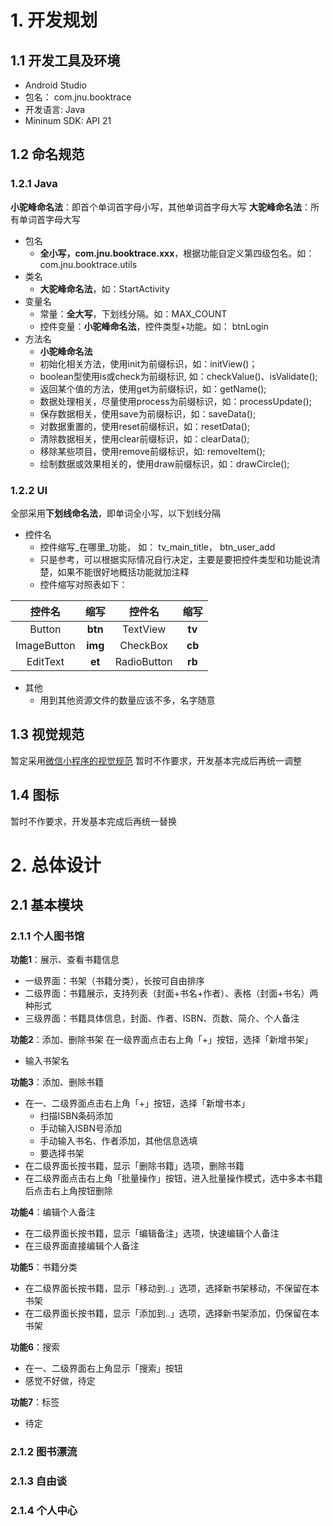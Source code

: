 # 1.  开发规划
## 1.1 开发工具及环境
- Android Studio
- 包名： com.jnu.booktrace
- 开发语言: Java
- Mininum SDK: API 21

## 1.2 命名规范
### 1.2.1 Java
**小驼峰命名法**：即首个单词首字母小写，其他单词首字母大写
**大驼峰命名法**：所有单词首字母大写
- 包名
	- **全小写，com.jnu.booktrace.xxx**，根据功能自定义第四级包名。如：com.jnu.booktrace.utils
- 类名
	- **大驼峰命名法**，如：StartActivity
- 变量名
	- 常量：**全大写**，下划线分隔。如：MAX_COUNT
	- 控件变量：**小驼峰命名法**，控件类型+功能。如： btnLogin
- 方法名
	- **小驼峰命名法**
	-   初始化相关方法，使用init为前缀标识，如：initView()；
	-   boolean型使用is或check为前缀标识, 如：checkValue()、isValidate();
	-   返回某个值的方法，使用get为前缀标识，如：getName();
	-   数据处理相关，尽量使用process为前缀标识，如：processUpdate();
	-   保存数据相关，使用save为前缀标识，如：saveData();
	-   对数据重置的，使用reset前缀标识，如：resetData();
	-   清除数据相关，使用clear前缀标识，如：clearData();
	-   移除某些项目，使用remove前缀标识，如: removeItem();
	-   绘制数据或效果相关的，使用draw前缀标识，如：drawCircle();
### 1.2.2 UI
全部采用**下划线命名法**，即单词全小写，以下划线分隔
- 控件名
	- 控件缩写\_在哪里_功能， 如： tv_main_title， btn_user_add
	- 只是参考，可以根据实际情况自行决定，主要是要把控件类型和功能说清楚，如果不能很好地概括功能就加注释
	- 控件缩写对照表如下：

|   控件名    |  缩写   |   控件名    |  缩写  |
|:-----------:|:-------:|:-----------:|:------:|
|   Button    | **btn** |  TextView   | **tv** |
| ImageButton | **img** |  CheckBox   | **cb** |
|  EditText   | **et**  | RadioButton | **rb** |
- 其他
	- 用到其他资源文件的数量应该不多，名字随意
## 1.3 视觉规范
暂定采用[微信小程序的视觉规范](https://developers.weixin.qq.com/miniprogram/design/#%E8%A7%86%E8%A7%89%E8%A7%84%E8%8C%83)
暂时不作要求，开发基本完成后再统一调整
## 1.4 图标
暂时不作要求，开发基本完成后再统一替换

# 2. 总体设计
## 2.1 基本模块
### 2.1.1 个人图书馆
**功能1**：展示、查看书籍信息
- 一级界面：书架（书籍分类），长按可自由排序
- 二级界面：书籍展示，支持列表（封面+书名+作者）、表格（封面+书名）两种形式
- 三级界面：书籍具体信息，封面、作者、ISBN、页数、简介、个人备注

**功能2**：添加、删除书架
在一级界面点击右上角「+」按钮，选择「新增书架」
- 输入书架名

**功能3**：添加、删除书籍
- 在一、二级界面点击右上角「+」按钮，选择「新增书本」
	- 扫描ISBN条码添加
	- 手动输入ISBN号添加
	- 手动输入书名、作者添加，其他信息选填
	- 要选择书架
- 在二级界面长按书籍，显示「删除书籍」选项，删除书籍
- 在二级界面点击右上角「批量操作」按钮，进入批量操作模式，选中多本书籍后点击右上角按钮删除

**功能4**：编辑个人备注
- 在二级界面长按书籍，显示「编辑备注」选项，快速编辑个人备注
- 在三级界面直接编辑个人备注

**功能5**：书籍分类
- 在二级界面长按书籍，显示「移动到..」选项，选择新书架移动，不保留在本书架
- 在二级界面长按书籍，显示「添加到..」选项，选择新书架添加，仍保留在本书架

**功能6**：搜索
- 在一、二级界面右上角显示「搜索」按钮
- 感觉不好做，待定

**功能7**：标签
- 待定

### 2.1.2 图书漂流
### 2.1.3 自由谈
### 2.1.4 个人中心